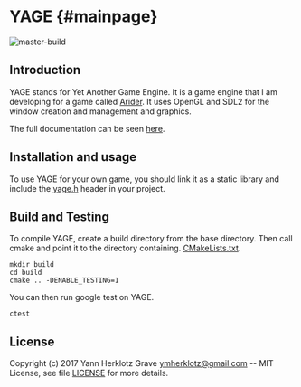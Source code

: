 YAGE {#mainpage}
====
![master-build](https://travis-ci.org/ymherklotz/YAGE.svg?branch=master)

Introduction
------------

YAGE stands for Yet Another Game Engine. It is a game engine that I am
developing for a game called [Arider](https://github.com/ymherklotz/Arider).
It uses OpenGL and SDL2 for the window creation and management and graphics.

The full documentation can be seen [here](https://www.yannherklotz.com/YAGE).

Installation and usage
----------------------

To use YAGE for your own game, you should link it as a static library and
include the [yage.h](/include/YAGE/yage.h) header in your project.

Build and Testing
-----------------

To compile YAGE, create a build directory from the base directory. Then call
cmake and point it to the directory containing.
[CMakeLists.txt](/CMakeLists.txt).

``` shell
mkdir build
cd build
cmake .. -DENABLE_TESTING=1
```

You can then run google test on YAGE.

``` shell
ctest
```

License
-------

Copyright (c) 2017 Yann Herklotz Grave <ymherklotz@gmail.com> -- MIT License,
see file [LICENSE](/LICENSE) for more details.
